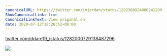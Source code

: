```yaml
---
canonicalURL: https://twitter.com/jmjordan/status/1282380924886241280
ShowCanonicalLink: true
CanonicalLinkText: View original on
date: 2020-07-12T18:26:52+00:00
---
```

[twitter.com/ddare19_/status/1282000729138487296](https://twitter.com/ddare19_/status/1282000729138487296)

![](/images/1282380924886241280-EcvupdZU4AE3J2E.jpg)